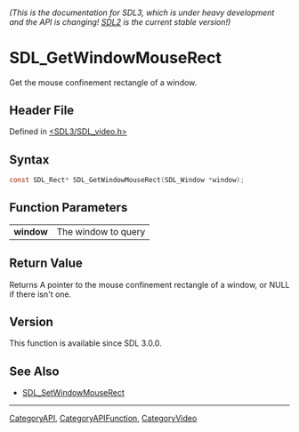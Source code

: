 ###### (This is the documentation for SDL3, which is under heavy development and the API is changing! [SDL2](https://wiki.libsdl.org/SDL2/) is the current stable version!)
# SDL_GetWindowMouseRect

Get the mouse confinement rectangle of a window.

## Header File

Defined in [<SDL3/SDL_video.h>](https://github.com/libsdl-org/SDL/blob/main/include/SDL3/SDL_video.h)

## Syntax

```c
const SDL_Rect* SDL_GetWindowMouseRect(SDL_Window *window);

```

## Function Parameters

|                |                     |
| -------------- | ------------------- |
| **window**     | The window to query |

## Return Value

Returns A pointer to the mouse confinement rectangle of a window, or NULL
if there isn't one.

## Version

This function is available since SDL 3.0.0.

## See Also

- [SDL_SetWindowMouseRect](SDL_SetWindowMouseRect)

----
[CategoryAPI](CategoryAPI), [CategoryAPIFunction](CategoryAPIFunction), [CategoryVideo](CategoryVideo)

